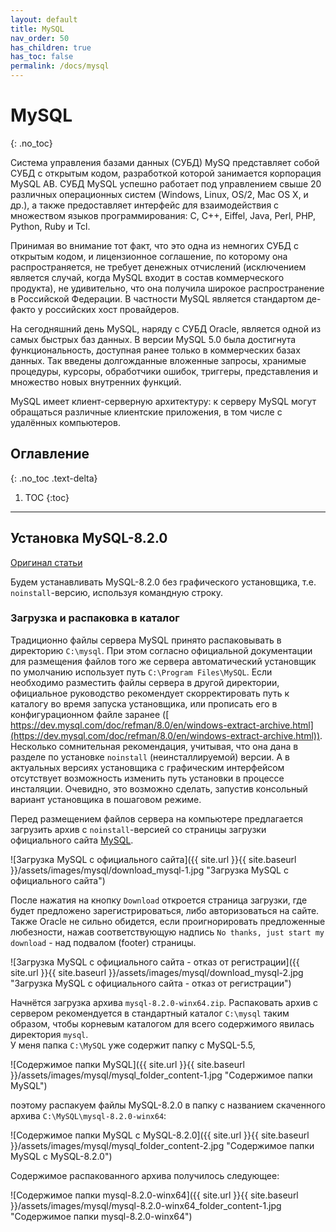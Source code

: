 ```yaml
---
layout: default
title: MySQL
nav_order: 50
has_children: true
has_toc: false
permalink: /docs/mysql
---
```


# MySQL
{: .no_toc}

Система управления базами данных (СУБД) MySQ представляет собой СУБД с открытым кодом, разработкой которой занимается корпорация 
MySQL AB. СУБД MySQL успешно работает под управлением свыше 20 различных операционных систем (Windows, Linux, OS/2, Mac OS X, и др.), 
а также предоставляет интерфейс для взаимодействия с множеством языков программирования: C, C++, Eiffel, Java, Perl, PHP, Python, Ruby и Tcl. 

Принимая во внимание тот факт, что это одна из немногих СУБД с открытым кодом, и лицензионное соглашение, по которому она распространяется, 
не требует денежных отчислений (исключением является случай, когда MySQL входит в состав коммерческого продукта), не удивительно, что она 
получила широкое распространение в Российской Федерации. В частности MySQL является стандартом де-факто у российских хост провайдеров. 

На сегодняшний день MySQL, наряду с СУБД Oracle, является одной из самых быстрых баз данных. В версии MySQL 5.0 была достигнута функциональность, 
доступная ранее только в коммерческих базах данных. Так введены долгожданные вложенные запросы, хранимые процедуры, курсоры, обработчики 
ошибок, триггеры, представления и множество новых внутренних функций. 

MySQL имеет клиент-серверную архитектуру: к серверу MySQL могут обращаться различные клиентские приложения, в том числе с удалённых 
компьютеров. 

## Оглавление
{: .no_toc .text-delta}

1. TOC
{:toc}

---

## Установка MySQL-8.2.0 

[Оригинал статьи](https://habr.com/ru/articles/755718/)

Будем устанавливать MySQL-8.2.0 без графического установщика, т.е. `noinstall`-версию, используя командную строку. 

### Загрузка и распаковка в каталог

Традиционно файлы сервера MySQL принято распаковывать в директорию `C:\mysql`. При этом согласно официальной документации для 
размещения файлов того же сервера автоматический установщик по умолчанию использует путь `C:\Program Files\MySQL`. 
Если необходимо разместить файлы сервера в другой директории, официальное руководство рекомендует скорректировать путь к каталогу 
во время запуска установщика, или прописать его в конфигурационном файле заранее ([ https://dev.mysql.com/doc/refman/8.0/en/windows-extract-archive.html](https://dev.mysql.com/doc/refman/8.0/en/windows-extract-archive.html)). 
Несколько сомнительная рекомендация, учитывая, что она дана в разделе по установке `noinstall` (неинсталлируемой) версии. А в актуальных версиях 
установщика с графическим интерфейсом отсутствует возможность изменить путь установки в процессе инсталяции. Очевидно, это возможно 
сделать, запустив консольный вариант установщика в пошаговом режиме. 

Перед размещением файлов сервера на компьютере предлагается загрузить архив с `noinstall`-версией со страницы загрузки официального 
сайта [MySQL](https://dev.mysql.com/downloads/mysql/). 

![Загрузка MySQL с официального сайта]({{ site.url }}{{ site.baseurl }}/assets/images/mysql/download_mysql-1.jpg "Загрузка MySQL с официального сайта")

После нажатия на кнопку `Download` откроется страница загрузки, где будет предложено зарегистрироваться, либо авторизоваться на сайте. 
Также Oracle не сильно обидется, если проигнорировать предложенные любезности, нажав соответствующую надпись 
`No thanks, just start my download` - над подвалом (footer) страницы. 

![Загрузка MySQL с официального сайта - отказ от регистрации]({{ site.url }}{{ site.baseurl }}/assets/images/mysql/download_mysql-2.jpg "Загрузка MySQL с официального сайта - отказ от регистрации") 

Начнётся загрузка архива `mysql-8.2.0-winx64.zip`. Распаковать архив с сервером рекомендуется в стандартный каталог `C:\mysql` таким образом, 
чтобы корневым каталогом для всего содержимого явилась директория `mysql`.   
У меня папка `C:\MySQL` уже содержит папку с MySQL-5.5, 

![Содержимое папки MySQL]({{ site.url }}{{ site.baseurl }}/assets/images/mysql/mysql_folder_content-1.jpg "Содержимое папки MySQL")

поэтому распакуем файлы MySQL-8.2.0 в папку с названием скаченного архива `C:\MySQL\mysql-8.2.0-winx64`: 

![Содержимое папки MySQL с MySQL-8.2.0]({{ site.url }}{{ site.baseurl }}/assets/images/mysql/mysql_folder_content-2.jpg "Содержимое папки MySQL с MySQL-8.2.0")

Содержимое распакованного архива получилось следующее: 

![Содержимое папки mysql-8.2.0-winx64]({{ site.url }}{{ site.baseurl }}/assets/images/mysql/mysql-8.2.0-winx64_folder_content-1.jpg "Содержимое папки mysql-8.2.0-winx64")

